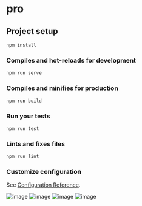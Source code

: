 # pro

## Project setup
```
npm install
```

### Compiles and hot-reloads for development
```
npm run serve
```

### Compiles and minifies for production
```
npm run build
```

### Run your tests
```
npm run test
```

### Lints and fixes files
```
npm run lint
```

### Customize configuration
See [Configuration Reference](https://cli.vuejs.org/config/).


![image](https://github.com/1204888712/myDemo/tree/master/vue-plugins-test/image/1.png)
![image](https://github.com/1204888712/myDemo/tree/master/vue-plugins-test/image/2.png)
![image](https://github.com/1204888712/myDemo/tree/master/vue-plugins-test/image/3.png)
![image](https://github.com/1204888712/myDemo/tree/master/vue-plugins-test/image/4.png)   